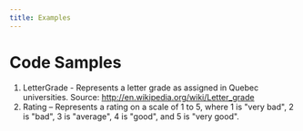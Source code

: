 ```yaml
---
title: Examples
---
```

# Code Samples

1. LetterGrade - Represents a letter grade as assigned in Quebec universities. Source: http://en.wikipedia.org/wiki/Letter_grade 
2. Rating – Represents a rating on a scale of 1 to 5, where 1 is "very bad", 2 is "bad", 3 is "average", 4 is "good", and 5 is "very good".
